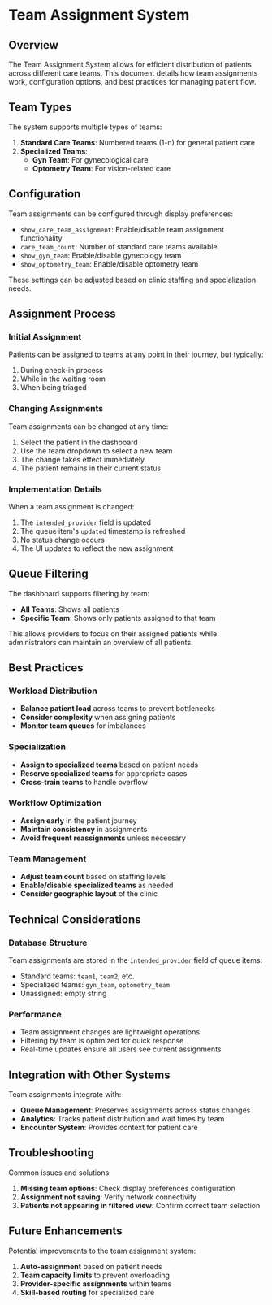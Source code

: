 # Team Assignment System

## Overview

The Team Assignment System allows for efficient distribution of patients across different care teams. This document details how team assignments work, configuration options, and best practices for managing patient flow.

## Team Types

The system supports multiple types of teams:

1. **Standard Care Teams**: Numbered teams (1-n) for general patient care
2. **Specialized Teams**: 
   - **Gyn Team**: For gynecological care
   - **Optometry Team**: For vision-related care

## Configuration

Team assignments can be configured through display preferences:

- `show_care_team_assignment`: Enable/disable team assignment functionality
- `care_team_count`: Number of standard care teams available
- `show_gyn_team`: Enable/disable gynecology team
- `show_optometry_team`: Enable/disable optometry team

These settings can be adjusted based on clinic staffing and specialization needs.

## Assignment Process

### Initial Assignment

Patients can be assigned to teams at any point in their journey, but typically:

1. During check-in process
2. While in the waiting room
3. When being triaged

### Changing Assignments

Team assignments can be changed at any time:

1. Select the patient in the dashboard
2. Use the team dropdown to select a new team
3. The change takes effect immediately
4. The patient remains in their current status

### Implementation Details

When a team assignment is changed:

1. The `intended_provider` field is updated
2. The queue item's `updated` timestamp is refreshed
3. No status change occurs
4. The UI updates to reflect the new assignment

## Queue Filtering

The dashboard supports filtering by team:

- **All Teams**: Shows all patients
- **Specific Team**: Shows only patients assigned to that team

This allows providers to focus on their assigned patients while administrators can maintain an overview of all patients.

## Best Practices

### Workload Distribution

- **Balance patient load** across teams to prevent bottlenecks
- **Consider complexity** when assigning patients
- **Monitor team queues** for imbalances

### Specialization

- **Assign to specialized teams** based on patient needs
- **Reserve specialized teams** for appropriate cases
- **Cross-train teams** to handle overflow

### Workflow Optimization

- **Assign early** in the patient journey
- **Maintain consistency** in assignments
- **Avoid frequent reassignments** unless necessary

### Team Management

- **Adjust team count** based on staffing levels
- **Enable/disable specialized teams** as needed
- **Consider geographic layout** of the clinic

## Technical Considerations

### Database Structure

Team assignments are stored in the `intended_provider` field of queue items:

- Standard teams: `team1`, `team2`, etc.
- Specialized teams: `gyn_team`, `optometry_team`
- Unassigned: empty string

### Performance

- Team assignment changes are lightweight operations
- Filtering by team is optimized for quick response
- Real-time updates ensure all users see current assignments

## Integration with Other Systems

Team assignments integrate with:

- **Queue Management**: Preserves assignments across status changes
- **Analytics**: Tracks patient distribution and wait times by team
- **Encounter System**: Provides context for patient care

## Troubleshooting

Common issues and solutions:

1. **Missing team options**: Check display preferences configuration
2. **Assignment not saving**: Verify network connectivity
3. **Patients not appearing in filtered view**: Confirm correct team selection

## Future Enhancements

Potential improvements to the team assignment system:

1. **Auto-assignment** based on patient needs
2. **Team capacity limits** to prevent overloading
3. **Provider-specific assignments** within teams
4. **Skill-based routing** for specialized care 